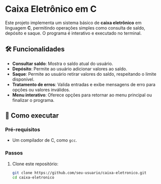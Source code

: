 # Caixa Eletrônico em C

Este projeto implementa um sistema básico de **caixa eletrônico** em linguagem **C**, permitindo operações simples como consulta de saldo, depósito e saque. O programa é interativo e executado no terminal.

## 🛠️ Funcionalidades

- **Consultar saldo**: Mostra o saldo atual do usuário.
- **Depósito**: Permite ao usuário adicionar valores ao saldo.
- **Saque**: Permite ao usuário retirar valores do saldo, respeitando o limite disponível.
- **Tratamento de erros**: Valida entradas e exibe mensagens de erro para opções ou valores inválidos.
- **Menu interativo**: Oferece opções para retornar ao menu principal ou finalizar o programa.

## 🚀 Como executar

### Pré-requisitos

- Um compilador de C, como `gcc`.

### Passos

1. Clone este repositório:
   ```bash
   git clone https://github.com/seu-usuario/caixa-eletronico.git
   cd caixa-eletronico
